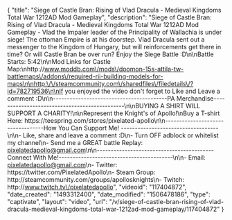 {
    "title": "Siege of Castle Bran: Rising of Vlad Dracula - Medieval Kingdoms Total War 1212AD Mod Gameplay",
    "description": "Siege of Castle Bran: Rising of Vlad Dracula - Medieval Kingdoms Total War 1212AD Mod Gameplay - Vlad the Impaler leader of the Principality of Wallachia is under siege!  The ottoman Empire is at his doorstep.  Vlad Dracula sent out a messenger to the Kingdom of Hungary, but will reinforcements get there in time? Or will Castle Bran be over run? Enjoy the Siege Battle :D\n\nBattle Starts: 5:42\n\nMod Links for Castle Map:\nhttp:\/\/www.moddb.com\/mods\/doomon-15s-attila-tw-battlemaps\/addons\/required-rii-building-models-for-maps\n\nhttp:\/\/steamcommunity.com\/sharedfiles\/filedetails\/?id=782719536\n\nIf you enjoyed the video don't forget to Like and Leave a comment :D\n\n-----------------------------------------PA Merchandise----------------------------------------------\n\nBUYING A SHIRT WILL SUPPORT A CHARITY!\n\nRepresent the Knight's of Apollo!\nBuy a T-shirt Here: https:\/\/teespring.com\/stores\/pixelated-apollo\n\n----------------------------------How You Can Support Me! -----------------------------------\n\n- Like, share and leave a comment :D\n- Turn OFF adblock or whitelist my channel\n- Send me a GREAT battle Replay: pixelatedapollo@gmail.com\n\n------------------------------------------Connect With Me!-----------------------------------------\n\n- Email: pixelatedapollo@gmail.com\n- Twitter: https:\/\/twitter.com\/PixelatedApollo\n- Steam Group:  http:\/\/steamcommunity.com\/groups\/apollosknights\n- Twitch: http:\/\/www.twitch.tv\/pixelatedapollo",
    "videoid": "117404872",
    "date_created": "1493312400",
    "date_modified": "1506478186",
    "type": "captivate",
    "layout": "video",
    "url": "\/v\/siege-of-castle-bran-rising-of-vlad-dracula-medieval-kingdoms-total-war-1212ad-mod-gameplay\/117404872"
}